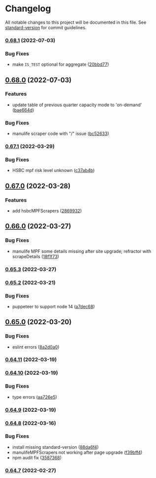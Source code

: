 # Changelog

All notable changes to this project will be documented in this file. See [standard-version](https://github.com/conventional-changelog/standard-version) for commit guidelines.

### [0.68.1](https://github.com/michchan/fund-price-monitor-backend/compare/v0.68.0...v0.68.1) (2022-07-03)


### Bug Fixes

* make `IS_TEST` optional for aggregate ([20bbd77](https://github.com/michchan/fund-price-monitor-backend/commit/20bbd7706c76b619cb482b4afd7418e17bd9599f))

## [0.68.0](https://github.com/michchan/fund-price-monitor-backend/compare/v0.67.1...v0.68.0) (2022-07-03)


### Features

* update table of previous quarter capacity mode to 'on-demand' ([bae664d](https://github.com/michchan/fund-price-monitor-backend/commit/bae664d77ff2f10f41dc2e5e47f4fee94c8a80f8))


### Bug Fixes

* manulife scraper code with "/" issue ([bc52633](https://github.com/michchan/fund-price-monitor-backend/commit/bc52633a1f09a83c2f72d2941ca8f8aa0bc6e994))

### [0.67.1](https://github.com/michchan/fund-price-monitor-backend/compare/v0.67.0...v0.67.1) (2022-03-29)


### Bug Fixes

* HSBC mpf risk level unknown ([c37ab4b](https://github.com/michchan/fund-price-monitor-backend/commit/c37ab4b9dea0aa2646061d13f1544d7ea0a25156))

## [0.67.0](https://github.com/michchan/fund-price-monitor-backend/compare/v0.66.0...v0.67.0) (2022-03-28)


### Features

* add hsbcMPFScrapers ([2869932](https://github.com/michchan/fund-price-monitor-backend/commit/2869932f2791e23ecdf2a5ef4fa678283ab9a045))

## [0.66.0](https://github.com/michchan/fund-price-monitor-backend/compare/v0.65.3...v0.66.0) (2022-03-27)


### Bug Fixes

* manulife MPF some details missing after site upgrade; refractor with scrapeDetails ([18f1f73](https://github.com/michchan/fund-price-monitor-backend/commit/18f1f73fac43a0a470fd810527b47338e34f5db9))

### [0.65.3](https://github.com/michchan/fund-price-monitor-backend/compare/v0.65.2...v0.65.3) (2022-03-27)

### [0.65.2](https://github.com/michchan/fund-price-monitor-backend/compare/v0.65.0...v0.65.2) (2022-03-21)


### Bug Fixes

* puppeteer to support node 14 ([a7dec68](https://github.com/michchan/fund-price-monitor-backend/commit/a7dec688c9f4d224437e8e145b5aaa2176e92850))

## [0.65.0](https://github.com/michchan/fund-price-monitor-backend/compare/v0.64.11...v0.65.0) (2022-03-20)


### Bug Fixes

* eslint errors ([8a2d0a0](https://github.com/michchan/fund-price-monitor-backend/commit/8a2d0a013e1e4162ddd166f641a74d15e31e6799))

### [0.64.11](https://github.com/michchan/fund-price-monitor-backend/compare/v0.64.10...v0.64.11) (2022-03-19)

### [0.64.10](https://github.com/michchan/fund-price-monitor-backend/compare/v0.64.9...v0.64.10) (2022-03-19)


### Bug Fixes

* type errors ([aa726e5](https://github.com/michchan/fund-price-monitor-backend/commit/aa726e54e8d3039e84f86fe2b19af8db50d031ae))

### [0.64.9](https://github.com/michchan/fund-price-monitor-backend/compare/v0.64.8...v0.64.9) (2022-03-19)

### [0.64.8](https://github.com/michchan/fund-price-monitor-backend/compare/v0.64.7...v0.64.8) (2022-03-16)


### Bug Fixes

* install missing standard-version ([88da6f4](https://github.com/michchan/fund-price-monitor-backend/commit/88da6f431820c2e63bee16451fa36b5b500d9c2d))
* manulifeMPFScrapers not working after page upgrade ([f39bff4](https://github.com/michchan/fund-price-monitor-backend/commit/f39bff49a49550b0575b52c41af001585b091a78))
* npm audit fix ([3587368](https://github.com/michchan/fund-price-monitor-backend/commit/3587368f59c8f8510d91e0b0a43fc0f4f6adbfb6))

### [0.64.7](https://github.com/michchan/fund-price-monitor-backend/compare/v0.64.6...v0.64.7) (2022-02-27)
